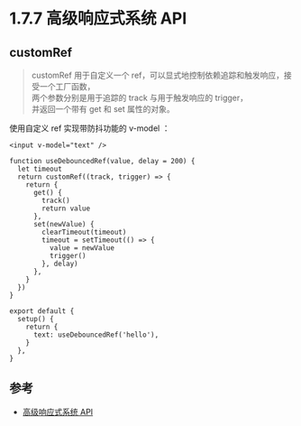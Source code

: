 # 1.7.7 高级响应式系统 API

## customRef

>customRef 用于自定义一个 ref，可以显式地控制依赖追踪和触发响应，接受一个工厂函数，  
两个参数分别是用于追踪的 track 与用于触发响应的 trigger，  
并返回一个带有 get 和 set 属性的对象。

使用自定义 ref 实现带防抖功能的 v-model ：

```
<input v-model="text" />

function useDebouncedRef(value, delay = 200) {
  let timeout
  return customRef((track, trigger) => {
    return {
      get() {
        track()
        return value
      },
      set(newValue) {
        clearTimeout(timeout)
        timeout = setTimeout(() => {
          value = newValue
          trigger()
        }, delay)
      },
    }
  })
}

export default {
  setup() {
    return {
      text: useDebouncedRef('hello'),
    }
  },
}
```


## 参考
- [高级响应式系统 API](https://vue-composition-api-rfc.netlify.app/zh/api.html#%E9%AB%98%E7%BA%A7%E5%93%8D%E5%BA%94%E5%BC%8F%E7%B3%BB%E7%BB%9F-api)




